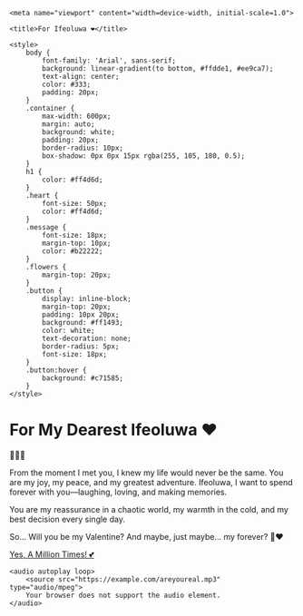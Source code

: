 <!DOCTYPE html>

<html lang="en">
  
<head>
    <meta charset="UTF-8">
  
    <meta name="viewport" content="width=device-width, initial-scale=1.0">
    
    <title>For Ifeoluwa ❤️</title>
    
    <style>
        body {
            font-family: 'Arial', sans-serif;
            background: linear-gradient(to bottom, #ffdde1, #ee9ca7);
            text-align: center;
            color: #333;
            padding: 20px;
        }
        .container {
            max-width: 600px;
            margin: auto;
            background: white;
            padding: 20px;
            border-radius: 10px;
            box-shadow: 0px 0px 15px rgba(255, 105, 180, 0.5);
        }
        h1 {
            color: #ff4d6d;
        }
        .heart {
            font-size: 50px;
            color: #ff4d6d;
        }
        .message {
            font-size: 18px;
            margin-top: 10px;
            color: #b22222;
        }
        .flowers {
            margin-top: 20px;
        }
        .button {
            display: inline-block;
            margin-top: 20px;
            padding: 10px 20px;
            background: #ff1493;
            color: white;
            text-decoration: none;
            border-radius: 5px;
            font-size: 18px;
        }
        .button:hover {
            background: #c71585;
        }
    </style>
</head>
<body>
    <div class="container">
        <h1>For My Dearest Ifeoluwa ❤️</h1>
        <p class="heart">💖💐🌹</p>
        <p class="message">From the moment I met you, I knew my life would never be the same. You are my joy, my peace, and my greatest adventure. Ifeoluwa, I want to spend forever with you—laughing, loving, and making memories.</p>
        <p class="message">You are my reassurance in a chaotic world, my warmth in the cold, and my best decision every single day.</p>
        <p class="message">So... Will you be my Valentine? And maybe, just maybe... my forever? 💍❤️</p>
        <a class="button" href="#">Yes, A Million Times! 💕</a>
    </div>
    
    <audio autoplay loop>
        <source src="https://example.com/areyoureal.mp3" type="audio/mpeg">
        Your browser does not support the audio element.
    </audio>
</body>
</html>

